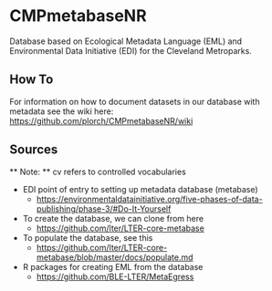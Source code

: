 # CMPmetabaseNR
Database based on Ecological Metadata Language (EML) and Environmental Data Initiative (EDI) for the Cleveland Metroparks.

## How To
For information on how to document datasets in our database with metadata see the wiki here: 
https://github.com/plorch/CMPmetabaseNR/wiki

## Sources

** Note: ** cv refers to controlled vocabularies

* EDI point of entry to setting up metadata database (metabase)
    * https://environmentaldatainitiative.org/five-phases-of-data-publishing/phase-3/#Do-It-Yourself
* To create the database, we can clone from here
    * https://github.com/lter/LTER-core-metabase
* To populate the database, see this
   * https://github.com/lter/LTER-core-metabase/blob/master/docs/populate.md
* R packages for creating EML from the database
    * https://github.com/BLE-LTER/MetaEgress
